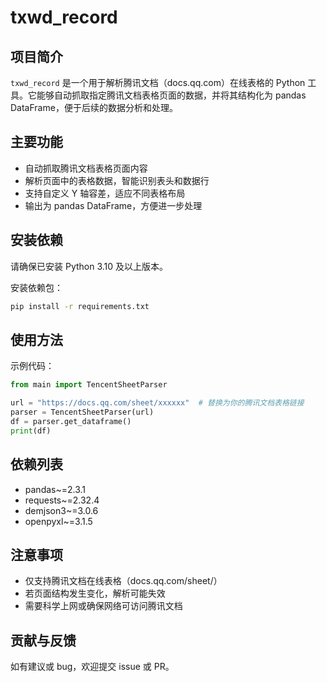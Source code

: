 # txwd_record

## 项目简介

`txwd_record` 是一个用于解析腾讯文档（docs.qq.com）在线表格的 Python 工具。它能够自动抓取指定腾讯文档表格页面的数据，并将其结构化为
pandas DataFrame，便于后续的数据分析和处理。

## 主要功能

- 自动抓取腾讯文档表格页面内容
- 解析页面中的表格数据，智能识别表头和数据行
- 支持自定义 Y 轴容差，适应不同表格布局
- 输出为 pandas DataFrame，方便进一步处理

## 安装依赖

请确保已安装 Python 3.10 及以上版本。

安装依赖包：

```bash
pip install -r requirements.txt
```

## 使用方法

示例代码：

```python
from main import TencentSheetParser

url = "https://docs.qq.com/sheet/xxxxxx"  # 替换为你的腾讯文档表格链接
parser = TencentSheetParser(url)
df = parser.get_dataframe()
print(df)
```

## 依赖列表

- pandas~=2.3.1
- requests~=2.32.4
- demjson3~=3.0.6
- openpyxl~=3.1.5

## 注意事项

- 仅支持腾讯文档在线表格（docs.qq.com/sheet/）
- 若页面结构发生变化，解析可能失效
- 需要科学上网或确保网络可访问腾讯文档

## 贡献与反馈

如有建议或 bug，欢迎提交 issue 或 PR。
